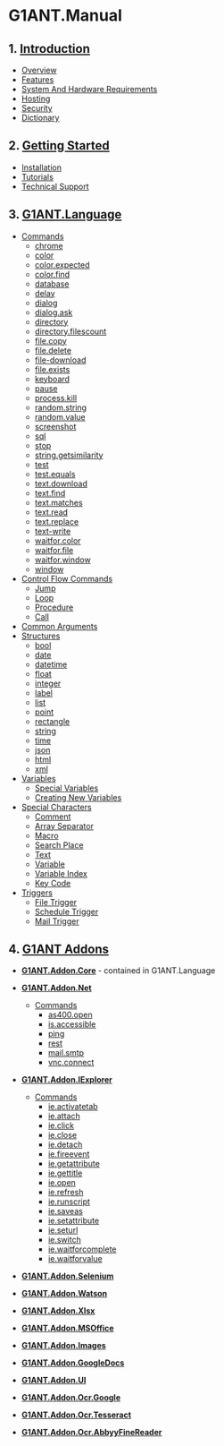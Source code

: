 # G1ANT.Manual

## 1. [Introduction](Introduction)

* [Overview](Introduction/Overview.md)
* [Features](Introduction/Features.md)
* [System And Hardware Requirements](Introduction/System-And-Hardware-Requirements.md)
* [Hosting](Introduction/Hosting.md)
* [Security](Introduction/Security.md)
* [Dictionary](Introduction/Dictionary.md)

## 2. [Getting Started](Getting-Started)

* [Installation](Getting-Started/Installation.md)
* [Tutorials](https://github.com/G1ANT-Robot/G1ANT.Tutorials)
* [Technical Support](Getting-Started/Technical-Support.md)

## 3. [G1ANT.Language](G1ANT-Lanugage)

* [Commands](G1ANT-Language/Commands)
    * [chrome](G1ANT-Language/Commands/chrome.md)
    * [color](G1ANT-Language/Commands/color.md)
    * [color.expected](G1ANT-Language/Commands/color-expected.md)
    * [color.find](G1ANT-Language/Commands/color-find.md)
    * [database](G1ANT-Language/Commands/database.md)
    * [delay](G1ANT-Language/Commands/delay.md)
    * [dialog](G1ANT-Language/Commands/dialog.md)
    * [dialog.ask](G1ANT-Language/Commands/dialog-ask.md)
    * [directory](G1ANT-Language/Commands/directory.md)
    * [directory.filescount](G1ANT-Language/Commands/directory-filescount.md)
    * [file.copy](G1ANT-Language/Commands/file-copy.md)
    * [file.delete](G1ANT-Language/Commands/file-delete.md)
    * [file-download](G1ANT-Language/Commands/file-download.md)
    * [file.exists](G1ANT-Language/Commands/file-exists.md)
    * [keyboard](G1ANT-Language/Commands/keyboard.md)
    * [pause](G1ANT-Language/Commands/pause.md)
    * [process.kill](G1ANT-Language/Commands/process-kill.md)
    * [random.string](G1ANT-Language/Commands/random-string.md)
    * [random.value](G1ANT-Language/Commands/random-value.md)
    * [screenshot](G1ANT-Language/Commands/screenshot.md)
    * [sql](G1ANT-Language/Commands/sql.md)
    * [stop](G1ANT-Language/Commands/stop.md)
    * [string.getsimilarity](G1ANT-Language/Commands/string-getsimilarity.md)
    * [test](G1ANT-Language/Commands/test.md)
    * [test.equals](G1ANT-Language/Commands/test-equals.md)
    * [text.download](G1ANT-Language/Commands/text-dwonload.md)
    * [text.find](G1ANT-Language/Commands/text-find.md)
    * [text.matches](G1ANT-Language/Commands/text-matches.md)
    * [text.read](G1ANT-Language/Commands/text-read.md)
    * [text.replace](G1ANT-Language/Commands/text-replace.md)
    * [text-write](G1ANT-Language/Commands/text-write.md)
    * [waitfor.color](G1ANT-Language/Commands/waitfor-color.md)
    * [waitfor.file](G1ANT-Language/Commands/waitfor-file.md)
    * [waitfor.window](G1ANT-Language/Commands/waitfor-window.md)
    * [window](G1ANT-Language/Commands/window.md)
* [Control Flow Commands](G1ANT-Lanugage/Control-Flow-Commands)
    * [Jump](G1ANT-Lanugage/Control-Flow-Commands/Jump.md)
    * [Loop](G1ANT-Lanugage/Control-Flow-Commands/Loop.md)
    * [Procedure](G1ANT-Lanugage/Control-Flow-Commands/Procedure.md)
    * [Call](G1ANT-Lanugage/Control-Flow-Commands/Call.md)
* [Common Arguments](Script-Writing/Common-Arguments.md)
* [Structures](G1ANT-Lanugage/Structures)
    * [bool](G1ANT-Lanugage/Structures/bool.md)
    * [date](G1ANT-Lanugage/Structures/date.md)
    * [datetime](G1ANT-Lanugage/Structures/datetime.md)
    * [float](G1ANT-Lanugage/Structures/float.md)
    * [integer](G1ANT-Lanugage/Structures/integer.md)
    * [label](G1ANT-Lanugage/Structures/label.md)
    * [list](G1ANT-Lanugage/Structures/list.md)
    * [point](G1ANT-Lanugage/Structures/point.md)
    * [rectangle](G1ANT-Lanugage/Structures/rectangle.md)
    * [string](G1ANT-Lanugage/Structures/string.md)
    * [time](G1ANT-Lanugage/Structures/time.md)
    * [json](G1ANT-Lanugage/Structures/json.md)
    * [html](G1ANT-Lanugage/Structures/html.md)
    * [xml](G1ANT-Lanugage/Structures/xml.md)
* [Variables](G1ANT-Lanugage/Variables)
    * [Special Variables](G1ANT-Language/Variables/Special-Variables.md)
    * [Creating New Variables](Script-Writing/Variables/Creating-New-Variables.md)
* [Special Characters](Script-Writing/Special-Characters)
    * [Comment](Script-Writing/Special-Characters/Comment.md)
    * [Array Separator](Script-Writing/Special-Characters/Array-Separator.md)
    * [Macro](Script-Writing/Special-Characters/Macro.md)
    * [Search Place](Script-Writing/Special-Characters/Search-Place.md)
    * [Text](Script-Writing/Special-Characters/Text.md)
    * [Variable](Script-Writing/Special-Characters/Variable.md)
    * [Variable Index](Script-Writing/Special-Characters/Variable-Index.md)
    * [Key Code](Script-Writing/Special-Characters/Key-Code.md)
* [Triggers](G1ANT-Language/Triggers)
    * [File Trigger](G1ANT-Language/Triggers/File-Trigger.md)
    * [Schedule Trigger](G1ANT-Language/Triggers/Schedule-Trigger.md)
    * [Mail Trigger](G1ANT-Language/Triggers/Mail-Trigger.md)


## 4. [G1ANT Addons](G1ANT-Addons)

* **[G1ANT.Addon.Core](G1ANT-Lanugage)** - contained in G1ANT.Language
* **[G1ANT.Addon.Net](https://github.com/G1ANT-Robot/G1ANT.Addon.Net)**
    * [Commands](https://github.com/G1ANT-Robot/G1ANT.Addon.Net/tree/master/G1ANT.Addon.Net/Commands)
        * [as400.open](https://github.com/G1ANT-Robot/G1ANT.Addon.Net/tree/master/G1ANT.Addon.Net/Commands/As400OpenCommand.md)
        * [is.accessible](https://github.com/G1ANT-Robot/G1ANT.Addon.Net/tree/master/G1ANT.Addon.Net/Commands/IsAccessibleCommand.md)
        * [ping](https://github.com/G1ANT-Robot/G1ANT.Addon.Net/tree/master/G1ANT.Addon.Net/Commands/PingCommand.md)
        * [rest](https://github.com/G1ANT-Robot/G1ANT.Addon.Net/tree/master/G1ANT.Addon.Net/Commands/RestCommand.md)
        * [mail.smtp](https://github.com/G1ANT-Robot/G1ANT.Addon.Net/tree/master/G1ANT.Addon.Net/Commands/MailSmtpCommand.md)
        * [vnc.connect](https://github.com/G1ANT-Robot/G1ANT.Addon.Net/tree/master/G1ANT.Addon.Net/Commands/VncConnectCommand.md)
* **[G1ANT.Addon.IExplorer](https://github.com/G1ANT-Robot/G1ANT.Addon.IExplorer)**
    * [Commands](https://github.com/G1ANT-Robot/G1ANT.Addon.IExplorer/tree/master/G1ANT.Addon.IExplorer/Commands)
        * [ie.activatetab](https://github.com/G1ANT-Robot/G1ANT.Addon.IExplorer/tree/master/G1ANT.Addon.IExplorer/Commands/IeActivatetabCommand.md)
        * [ie.attach](https://github.com/G1ANT-Robot/G1ANT.Addon.IExplorer/tree/master/G1ANT.Addon.IExplorer/Commands/IeAttachCommand.md)
        * [ie.click](https://github.com/G1ANT-Robot/G1ANT.Addon.IExplorer/tree/master/G1ANT.Addon.IExplorer/Commands/IeClickCommand.md)
        * [ie.close](https://github.com/G1ANT-Robot/G1ANT.Addon.IExplorer/tree/master/G1ANT.Addon.IExplorer/Commands/IeCloseCommand.md)
        * [ie.detach](https://github.com/G1ANT-Robot/G1ANT.Addon.IExplorer/tree/master/G1ANT.Addon.IExplorer/Commands/IeDetachCommand.md)
        * [ie.fireevent](https://github.com/G1ANT-Robot/G1ANT.Addon.IExplorer/tree/master/G1ANT.Addon.IExplorer/Commands/IeFireeventCommand.md)
        * [ie.getattribute](https://github.com/G1ANT-Robot/G1ANT.Addon.IExplorer/tree/master/G1ANT.Addon.IExplorer/Commands/IeGetattributeCommand.md)
        * [ie.gettitle](https://github.com/G1ANT-Robot/G1ANT.Addon.IExplorer/tree/master/G1ANT.Addon.IExplorer/Commands/IeGettitleCommand.md)
        * [ie.open](https://github.com/G1ANT-Robot/G1ANT.Addon.IExplorer/tree/master/G1ANT.Addon.IExplorer/Commands/IeOpenCommand.md)
        * [ie.refresh](https://github.com/G1ANT-Robot/G1ANT.Addon.IExplorer/tree/master/G1ANT.Addon.IExplorer/Commands/IeRefreshCommand.md)
        * [ie.runscript](https://github.com/G1ANT-Robot/G1ANT.Addon.IExplorer/tree/master/G1ANT.Addon.IExplorer/Commands/IeRunscriptCommand.md)
        * [ie.saveas](https://github.com/G1ANT-Robot/G1ANT.Addon.IExplorer/tree/master/G1ANT.Addon.IExplorer/Commands/IeSaveasCommand.md)
        * [ie.setattribute](https://github.com/G1ANT-Robot/G1ANT.Addon.IExplorer/tree/master/G1ANT.Addon.IExplorer/Commands/IeSetattributeCommand.md)
        * [ie.seturl](https://github.com/G1ANT-Robot/G1ANT.Addon.IExplorer/tree/master/G1ANT.Addon.IExplorer/Commands/IeSeturlCommand.md)
        * [ie.switch](https://github.com/G1ANTRobot/G1ANT.Addon.IExplorer/tree/master/G1ANT.Addon.IExplorer/Commands/IeSwitchCommand.md)        
        * [ie.waitforcomplete](https://github.com/G1ANT-Robot/G1ANT.Addon.IExplorer/tree/master/G1ANT.Addon.IExplorer/Commands/IeWaitforCompleteCommand.md)
        * [ie.waitforvalue](https://github.com/G1ANT-Robot/G1ANT.Addon.IExplorer/tree/master/G1ANT.Addon.IExplorer/Commands/IeWaitforvalueCommand.md)
        
* **[G1ANT.Addon.Selenium](https://github.com/G1ANT-Robot/G1ANT.Addon.Selenium)**
* **[G1ANT.Addon.Watson](https://github.com/G1ANT-Robot/G1ANT.Addon.Watson)**
* **[G1ANT.Addon.Xlsx](https://github.com/G1ANT-Robot/G1ANT.Addon.Xlsx)**
* **[G1ANT.Addon.MSOffice](https://github.com/G1ANT-Robot/G1ANT.Addon.MSOffice)**
* **[G1ANT.Addon.Images](https://github.com/G1ANT-Robot/G1ANT.Addon.Images)**
* **[G1ANT.Addon.GoogleDocs](https://github.com/G1ANT-Robot/G1ANT.Addon.GoogleDocs)**
* **[G1ANT.Addon.UI](https://github.com/G1ANT-Robot/G1ANT.Addon.UI)**
* **[G1ANT.Addon.Ocr.Google](https://github.com/G1ANT-Robot/G1ANT.Addon.Ocr.Google)**
* **[G1ANT.Addon.Ocr.Tesseract](https://github.com/G1ANT-Robot/G1ANT.Addon.Ocr.Tesseract)**
* **[G1ANT.Addon.Ocr.AbbyyFineReader](https://github.com/G1ANT-Robot/G1ANT.Addon.Ocr.AbbyyFineReader)**
